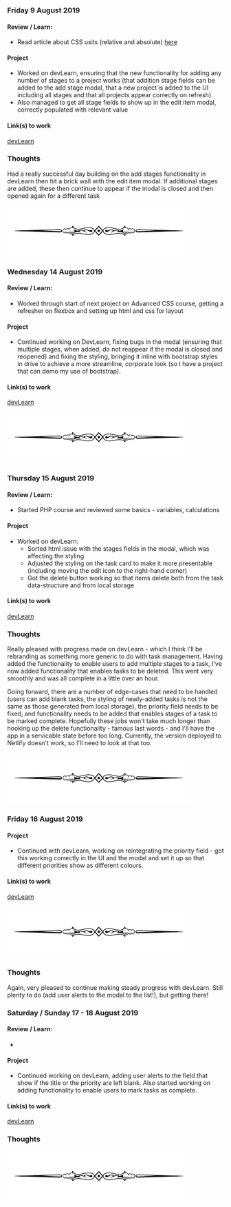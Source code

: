 ### Friday 9 August 2019 

#### Review / Learn:
* Read article about CSS usits (relative and absolute) [here](https://dev.to/fullstack_to/units-in-css-em-rem-pt-px-vw-vh-vmin-vmax-ex-ch-53l0)

#### Project
* Worked on devLearn, ensuring that the new functionality for adding any number of stages to a project works (that addition stage fields
can be added to the add stage modal, that a new project is added to the UI including all stages and that all projects appear
correctly on refresh).
* Also managed to get all stage fields to show up in the edit item modal, correctly populated with relevant value

#### Link(s) to work
[devLearn](https://boring-bohr-ee6bf1.netlify.com/#)

### Thoughts
Had a really successful day building on the add stages functionality in devLearn then hit a brick wall with the edit item modal. If
additional stages are added, these then continue to appear if the modal is closed and then opened again for a different task

![Fancy line](https://github.com/paul-duvall/website_images/blob/master/line1.png?raw=true)


### Wednesday 14 August 2019 

#### Review / Learn:
* Worked through start of next project on Advanced CSS course, getting a refresher on flexbox and setting up html and css for layout

#### Project
* Continued working on DevLearn, fixing bugs in the modal (ensuring that multiple stages, when added, do not reappear if the modal is closed and reopened) and fixing the styling, bringing it inline with bootstrap styles in drive to achieve a more streamline, corporate look (so I have a project that can demo my use of bootstrap).

#### Link(s) to work
[devLearn](https://boring-bohr-ee6bf1.netlify.com/#)

![Fancy line](https://github.com/paul-duvall/website_images/blob/master/line1.png?raw=true)


### Thursday 15 August 2019 

#### Review / Learn:
* Started PHP course and reviewed some basics - variables, calculations

#### Project
* Worked on devLearn:
  * Sorted html issue with the stages fields in the modal, which was affecting the styling
  * Adjusted the styling on the task card to make it more presentable (including moving the edit icon to the right-hand corner)
  * Got the delete button working so that items delete both from the task data-structure and from local storage

#### Link(s) to work
[devLearn](https://boring-bohr-ee6bf1.netlify.com/#)

### Thoughts
Really pleased with progress made on devLearn - which I think I'll be rebranding as something more generic to do with task management. Having added the functionality to enable users to add multiple stages to a task, I've now added functionality that enables tasks to be deleted. This went very smoothly and was all complete in a little over an hour.

Going forward, there are a number of edge-cases that need to be handled (users can add blank tasks, the styling of newly-added tasks is not the same as those generated from local storage), the priority field needs to be fixed, and functionality needs to be added that enables stages of a task to be marked complete. Hopefully these jobs won't take much longer than hooking up the delete functionality - famous last words - and I'll have the app in a servicable state before too long. Currently, the version deployed to Netlify doesn't work, so I'll need to look at that too.

![Fancy line](https://github.com/paul-duvall/website_images/blob/master/line1.png?raw=true)


### Friday 16 August 2019 

#### Project
* Continued with devLearn, working on reintegrating the priority field - got this working correctly in the UI and the modal and set it up so that different priorities show as different colours.

#### Link(s) to work
[devLearn](https://boring-bohr-ee6bf1.netlify.com/#)

![Fancy line](https://github.com/paul-duvall/website_images/blob/master/line1.png?raw=true)

### Thoughts
Again, very pleased to continue making steady progress with devLearn. Still plenty to do (add user alerts to the modal to the list!), but getting there!


### Saturday / Sunday 17 - 18 August 2019 

#### Review / Learn:
* 

#### Project
* Continued working on devLearn, adding user alerts to the field that show if the title or the priority are left blank. Also started working on adding functionality to enable users to mark tasks as complete.

#### Link(s) to work
[devLearn](https://boring-bohr-ee6bf1.netlify.com/#)

### Thoughts

![Fancy line](https://github.com/paul-duvall/website_images/blob/master/line1.png?raw=true)

